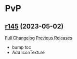 # <DBM> PvP

## [r145](https://github.com/DeadlyBossMods/DBM-PvP/tree/r145) (2023-05-02)
[Full Changelog](https://github.com/DeadlyBossMods/DBM-PvP/compare/r144...r145) [Previous Releases](https://github.com/DeadlyBossMods/DBM-PvP/releases)

- bump toc  
- Add IconTexture  
